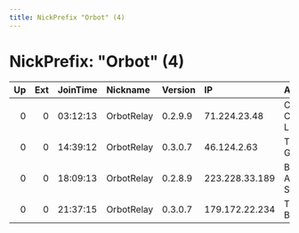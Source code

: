 ```yaml
---
title: NickPrefix "Orbot" (4)
---
```


# NickPrefix: "Orbot" (4)

|   Up |   Ext | JoinTime   | Nickname   | Version   | IP             | AS                                     | CC   |   ORp |   Dirp | OS    | Contact   |   eFamMembers |
|-----:|------:|:-----------|:-----------|:----------|:---------------|:---------------------------------------|:-----|------:|-------:|:------|:----------|--------------:|
|    0 |     0 | 03:12:13   | OrbotRelay | 0.2.9.9   | 71.224.23.48   | Comcast Cable Communications, LLC      | us   |  9001 |      0 | Linux | None      |             1 |
|    0 |     0 | 14:39:12   | OrbotRelay | 0.3.0.7   | 46.124.2.63    | T-Mobile Austria GmbH                  | at   |  9001 |      0 | Linux | None      |             1 |
|    0 |     0 | 18:09:13   | OrbotRelay | 0.2.8.9   | 223.228.33.189 | Bharti Airtel Ltd. AS for GPRS Service | in   |  9001 |      0 | Linux | None      |             1 |
|    0 |     0 | 21:37:15   | OrbotRelay | 0.3.0.7   | 179.172.22.234 | TELEFNICA BRASIL S.A                   | br   |  9001 |      0 | Linux | None      |             1 |
